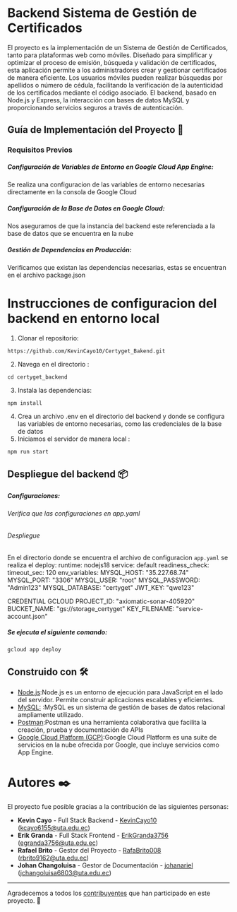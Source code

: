 # Backend  Sistema de Gestión de Certificados 
El proyecto es la implementación de un Sistema de Gestión de Certificados, tanto para plataformas web como móviles. Diseñado para simplificar y optimizar el proceso de emisión, búsqueda y validación de certificados, esta aplicación permite a los administradores crear y gestionar certificados de manera eficiente. Los usuarios móviles pueden realizar búsquedas por apellidos o número de cédula, facilitando la verificación de la autenticidad de los certificados mediante el código asociado. El backend, basado en Node.js y Express, la interacción con bases de datos MySQL y proporcionando servicios seguros a través de autenticación.
## Guía de Implementación del Proyecto 🚀

### Requisitos Previos 
##### Configuración de Variables de Entorno en Google Cloud App Engine: 
Se realiza una configuracion de las variables de entorno necesarias directamente en la consola de Google Cloud

##### Configuración de la Base de Datos en Google Cloud:
Nos aseguramos de que la instancia del backend este referenciada a la base de datos que se encuentra en la nube
##### Gestión de Dependencias en Producción:
Verificamos que existan las dependencias necesarias, estas se encuentran en el archivo package.json
# Instrucciones de configuracion del backend en entorno local 
1. Clonar el repositorio:
```
https://github.com/KevinCayo10/Certyget_Bakend.git
```
2. Navega en el directorio :
```
cd certyget_backend
```
3. Instala las dependencias:
```
npm install
```
4. Crea un archivo .env en el directorio del backend y donde se configura las variables de entorno necesarias, como las credenciales de la base de datos
5. Iniciamos el servidor de manera local :
```
npm run start
```
## Despliegue del backend 📦
##### Configuraciones:
###### Verifica que las configuraciones en app.yaml
###### Despliegue 
En el directorio donde se encuentra el archivo de configuracion `app.yaml`
se realiza el deploy:
runtime: nodejs18
service: default
readiness_check:
  timeout_sec: 120
env_variables:
  MYSQL_HOST: "35.227.68.74"
  MYSQL_PORT: "3306"
  MYSQL_USER: "root"
  MYSQL_PASSWORD: "Admin123"
  MYSQL_DATABASE: "certyget"
  JWT_KEY: "qwe123"

  CREDENTIAL GCLOUD
  PROJECT_ID: "axiomatic-sonar-405920"
  BUCKET_NAME: "gs://storage_certyget"
  KEY_FILENAME: "service-account.json"
  ##### Se ejecuta el siguiente comando:
```  
gcloud app deploy 
```
## Construido con 🛠️
- [Node.js](https://nodejs.org/):Node.js es un entorno de ejecución para JavaScript en el lado del servidor. Permite construir aplicaciones escalables y eficientes.
- [MySQL:](https://www.mysql.com/) :MySQL es un sistema de gestión de bases de datos relacional ampliamente utilizado.
- [Postman](https://www.postman.com/):Postman es una herramienta colaborativa que facilita la creación, prueba y documentación de APIs
- [Google Cloud Platform (GCP)](https://cloud.google.com/?utm_source=google&utm_medium=cpc&utm_campaign=latam-LATAM-all-es-dr-BKWS-all-all-trial-p-dr-1707800-LUAC0014410&utm_content=text-ad-none-any-DEV_c-CRE_512379899447-ADGP_Hybrid+%7C+BKWS+-+PHR+%7C+Txt+~+GCP_General-KWID_43700062788251512-kwd-472986476149&utm_term=KW_gcloud-ST_GCloud&gad_source=1&gclid=Cj0KCQiAnfmsBhDfARIsAM7MKi0L_bNTFiyxXpRaelNWjg-vlI9CmwLICibf_Tm2J1yZQ4V7dvoCVS8aAiq2EALw_wcB&gclsrc=aw.ds):Google Cloud Platform es una suite de servicios en la nube ofrecida por Google, que incluye servicios como App Engine.
# Autores ✒️

El proyecto fue posible gracias a la contribución de las siguientes personas:

- **Kevin Cayo** - Full Stack Backend - [KevinCayo10](https://github.com/KevinCayo10)   ([kcayo6155@uta.edu.ec](mailto:kcayo6155@uta.edu.ec))
- **Erik Granda** - Full Stack Frontend - [ErikGranda3756](https://github.com/ErikGranda3756) ([egranda3756@uta.edu.ec](mailto:egranda3756@uta.edu.ec))
- **Rafael Brito** - Gestor del Proyecto - [RafaBrito008](https://github.com/RafaBrito008) (rbrito9162@uta.edu.ec)
- **Johan Changoluisa** - Gestor de Documentación - [johanariel](https://github.com/johanariel) ([jchangoluisa6803@uta.edu.ec](mailto:jchangoluisa6803@uta.edu.ec))
------


Agradecemos a todos los [contribuyentes](#contribuyentes) que han participado en este proyecto. 🌟
